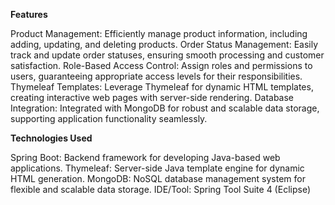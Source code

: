 **Features**

Product Management: Efficiently manage product information, including adding, updating, and deleting products.
Order Status Management: Easily track and update order statuses, ensuring smooth processing and customer satisfaction.
Role-Based Access Control: Assign roles and permissions to users, guaranteeing appropriate access levels for their responsibilities.
Thymeleaf Templates: Leverage Thymeleaf for dynamic HTML templates, creating interactive web pages with server-side rendering.
Database Integration: Integrated with MongoDB for robust and scalable data storage, supporting application functionality seamlessly.

**Technologies Used**

Spring Boot: Backend framework for developing Java-based web applications.
Thymeleaf: Server-side Java template engine for dynamic HTML generation.
MongoDB: NoSQL database management system for flexible and scalable data storage.
IDE/Tool: Spring Tool Suite 4 (Eclipse)
